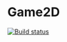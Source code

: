 # Game2D

[![Build status](https://ci.appveyor.com/api/projects/status/46c4xb1gc286ib8t/branch/master?svg=true)](https://ci.appveyor.com/project/dougmaitelli/game2d/branch/master)
